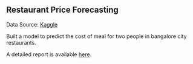## Restaurant Price Forecasting

Data Source: [Kaggle](https://www.kaggle.com/himanshupoddar/zomato-bangalore-restaurants)
 
Built a model to predict the cost of meal for two people in bangalore city restaurants.

A detailed report is available [here](https://github.com/sharmilathirumalai/Restaurant-Price-Forecaster/edit/master/README.md).
